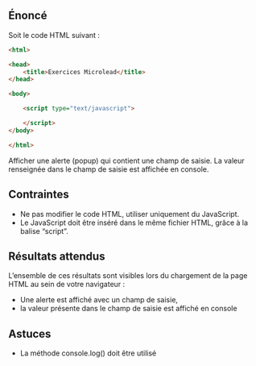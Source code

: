 ## Énoncé

Soit le code HTML suivant :

```html
<html>

<head>
    <title>Exercices Microlead</title>
</head>

<body>

    <script type="text/javascript">

    </script>
</body>

</html>
```

Afficher une alerte (popup) qui contient une champ de saisie. La valeur renseignée dans le champ de saisie est affichée en console.

## Contraintes

- Ne pas modifier le code HTML, utiliser uniquement du JavaScript.
- Le JavaScript doit être inséré dans le même fichier HTML, grâce à la balise “script”.

## Résultats attendus

L’ensemble de ces résultats sont visibles lors du chargement de la page HTML au sein de votre navigateur :

- Une alerte est affiché avec un champ de saisie,
- la valeur présente dans le champ de saisie est affiché en console 

## Astuces

- La méthode console.log() doit être utilisé